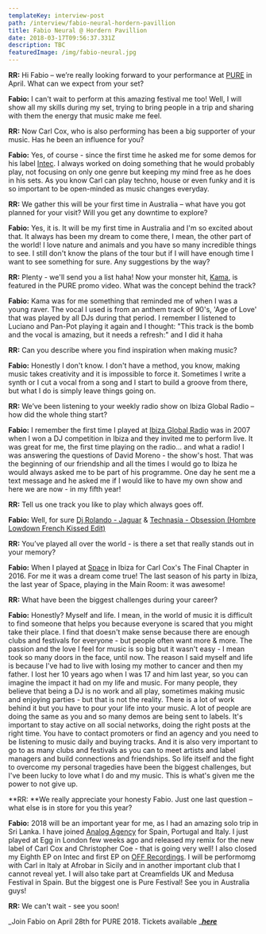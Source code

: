 ```yaml
---
templateKey: interview-post
path: /interview/fabio-neural-hordern-pavillion
title: Fabio Neural @ Hordern Pavillion
date: 2018-03-17T09:56:37.331Z
description: TBC
featuredImage: /img/fabio-neural.jpg
---
```

**RR:** Hi Fabio – we’re really looking forward to your performance at [PURE](https://www.facebook.com/purecarlcox/) in April. What can we expect from your set?

**Fabio:** I can't wait to perform at this amazing festival me too! Well, I will  show all my skills during my set, trying to bring people in a trip and sharing with them the energy that music make me feel.

**RR:** Now Carl Cox, who is also performing has been a big supporter of your music. Has he been an influence for you?

**Fabio:** Yes, of course - since the first time he asked me for some demos for his label [Intec](https://www.facebook.com/IntecDigital/). I always worked on doing something that he would probably play, not focusing on only one genre but keeping my mind free as he does in his sets. As you know Carl can play techno, house or even funky and it is so important to be open-minded as music changes everyday.

**RR:** We gather this will be your first time in Australia – what have you got planned for your visit? Will you get any downtime to explore?

**Fabio:** Yes, it is. It will be my first time in Australia and I'm so excited about that. It always has been my dream to come there, I mean, the other part of the world! I love nature and animals and you have so many incredible things to see. I still don't know the plans of the tour but if I will have enough time I want to see something for sure. Any suggestions by the way? 

**RR:** Plenty - we'll send you a list haha! Now your monster hit, [Kama](https://www.beatport.com/track/kama-original-mix/9418512), is featured in the PURE promo video. What was the concept behind the track?

**Fabio:** Kama was for me something that reminded me of when I was a young raver. The vocal I used is from an anthem track of 90's, 'Age of Love' that was played by all DJs during that period. I remember I listened to Luciano and Pan-Pot playing it again and I thought: "This track is the bomb and the vocal is amazing, but it needs a refresh:" and I did it haha 

**RR:** Can you describe where you find inspiration when making music?

**Fabio:** Honestly I don't know. I don't have a method, you know, making music takes creativity and it is impossible to force it. Sometimes I write a synth or I cut a vocal from a song and I start to build a groove from there, but what I do is simply leave things going on.

**RR:** We’ve been listening to your weekly radio show on Ibiza Global Radio – how did the whole thing start?

**Fabio:**  I remember the first time I played at [Ibiza Global Radio](http://ibizaglobalradio.com/radioshow/fabio-neural-radio-show-by-fabio-neural/) was in 2007 when I won a DJ competition in Ibiza and they invited me to perform live. It was great for me, the first time playing on the radio... and what a radio! I was answering the questions of David Moreno - the show's host. That was the beginning of our friendship and all the times I would go to Ibiza he would always asked me to be part of his programme. One day he sent me a text message and he asked me if I would like to have my own show and here we are now - in my fifth year!

**RR:** Tell us one track you like to play which always goes off.

**Fabio:** Well, for sure [Dj Rolando - Jaguar](https://www.youtube.com/watch?v=C0f96HQbCY4) & [Technasia - Obsession (Hombre Lowdown French Kissed Edit) ](https://www.beatport.com/track/obsession-hombre-lowdown-french-kissed-edit/6679378)

**RR:** You’ve played all over the world - is there a set that really stands out in your memory?

**Fabio:** When I played at [Space](https://www.facebook.com/spaceibiza/) in Ibiza for Carl Cox's The Final Chapter in 2016. For me it was a dream come true! The last season of his party in Ibiza, the last year of Space, playing in the Main Room: it was awesome!

**RR:** What have been the biggest challenges during your career?

**Fabio:** Honestly? Myself and life. I mean, in the world of music it is difficult to find someone that helps you because everyone is scared that you might take their place. I find that doesn't make sense because there are enough clubs and festivals for everyone - but people often want more & more. The passion and the love I feel for music is so big but it wasn't easy - I mean took so many doors in the face, until now. The reason I said myself and life is because I've had to live with losing my mother to cancer and then my father. I lost her 10 years ago when I was 17 and him last year, so you can imagine the impact it had on my life and music.  For many people, they believe that being a DJ is no work and all play, sometimes making music and enjoying parties - but that is not the reality. There is a lot of work behind it but you have to pour your life into your music. A lot of people are doing the same as you and so many demos are being sent to labels.  It's important to stay active on all social networks, doing the right posts at the right time. You have to contact promoters or find an agency and you need to be listening to music daily and buying tracks. And it is also very important to go to as many clubs and festivals as you can to meet artists and label managers and build connections and friendships. So life itself and the fight to overcome my personal tragedies have been the biggest challenges, but I've been lucky to love what I do and my music. This is what's given me the power to not give up.

**RR: **We really appreciate your honesty Fabio. Just one last question – what else is in store for you this year?

**Fabio:** 2018 will be an important year for me, as I had an amazing solo trip in Sri Lanka. I have joined [Analog Agency](https://www.facebook.com/AnalogAgency/) for Spain, Portugal and Italy. I just played at Egg in London few weeks ago and released my remix for the new label of Carl Cox and Christopher Coe - that is going very well! I also closed my Eighth EP on Intec and first EP on [OFF Recordings](https://www.facebook.com/OFF.Recordings/).  I will be performomg with Carl in Italy at Afrobar in Sicily and in another important club that I cannot reveal yet. I will also take part at Creamfields UK and Medusa Festival in Spain. But the biggest one is Pure Festival! See you in Australia guys!

**RR:** We can't wait - see you soon!

_Join Fabio on April 28th for PURE 2018. Tickets available _[**_here_**](http://premier.ticketek.com.au/shows/show.aspx?sh=PURE18)
